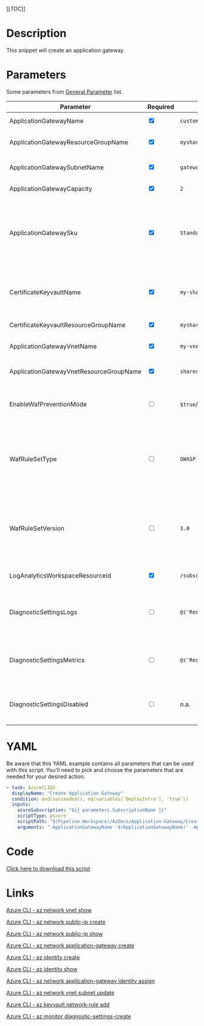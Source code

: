 [[_TOC_]]

# Description

This snippet will create an application gateway.

# Parameters

Some parameters from [General Parameter](/Azure/AzDocs-v1/Scripts) list.

| Parameter                               | Required                        | Example Value                                                                                                                                   | Description                                                                                                                                                                                                   |
| --------------------------------------- | ------------------------------- | ----------------------------------------------------------------------------------------------------------------------------------------------- | ------------------------------------------------------------------------------------------------------------------------------------------------------------------------------------------------------------- |
| ApplicationGatewayName                  | <input type="checkbox" checked> | `customer-appgw-$(Release.EnvironmentName)`                                                                                                     | The name to use for this application gateway                                                                                                                                                                  |
| ApplicationGatewayResourceGroupName     | <input type="checkbox" checked> | `myshared-resourcegroup`                                                                                                                        | The name of the resourcegroup to place this application gateway in.                                                                                                                                           |
| ApplicationGatewaySubnetName            | <input type="checkbox" checked> | `gateway-subnet`                                                                                                                                | The subnet where you want to place this Application Gateway in.                                                                                                                                               |
| ApplicationGatewayCapacity              | <input type="checkbox" checked> | `2`                                                                                                                                             | The number of instances to use for this appgw                                                                                                                                                                 |
| ApplicationGatewaySku                   | <input type="checkbox" checked> | `Standard_v2`                                                                                                                                   | The SKU name for the AppGw. Advised value: Standard_v2. List of accepted values: Standard_Large, Standard_Medium, Standard_Small, Standard_v2, WAF_Large, WAF_Medium, WAF_v2.                                 |
| CertificateKeyvaultName                 | <input type="checkbox" checked> | `my-shared-keyvault`                                                                                                                            | The keyvault where you want to save your SSL certificates to for this AppGw. This is usually 1 tenant-wide shared keyvault dedicated to these SSL certificates.                                               |
| CertificateKeyvaultResourceGroupName    | <input type="checkbox" checked> | `myshared-resourcegroup`                                                                                                                        | The resourcegroup where the keyvault resides in.                                                                                                                                                              |
| ApplicationGatewayVnetName              | <input type="checkbox" checked> | `my-vnet-$(Release.EnvironmentName)`                                                                                                            | The name of the VNET to place your Application Gateway in.                                                                                                                                                    |
| ApplicationGatewayVnetResourceGroupName | <input type="checkbox" checked> | `sharedservices-rg`                                                                                                                             | The ResourceGroup where the VNET for your Application Gateway lives in.                                                                                                                                       |
| EnableWafPreventionMode                 | <input type="checkbox">         | `$true`/`$false`                                                                                                                                | Enable prevention mode for your WAF. NOTE: This parameter is only applicable to application gateways with an SKU type of WAF.                                                                                 |
| WafRuleSetType                          | <input type="checkbox">         | `OWASP`                                                                                                                                         | Choose the WAF RuleSet Type. Get possible values from `az network application-gateway waf-config list-rule-sets`. NOTE: This parameter is only applicable to application gateways with an SKU type of WAF.    |
| WafRuleSetVersion                       | <input type="checkbox">         | `3.0`                                                                                                                                           | Choose the WAF RuleSet Version. Get possible values from `az network application-gateway waf-config list-rule-sets`. NOTE: This parameter is only applicable to application gateways with an SKU type of WAF. |
| LogAnalyticsWorkspaceResourceId         | <input type="checkbox" checked> | `/subscriptions/<subscriptionid>/resourceGroups/<resourcegroup>/providers/Microsoft.OperationalInsights/workspaces/<loganalyticsworkspacename>` | The Log Analytics Workspace the diagnostic setting will be linked to.                                                                                                                                         |
| DiagnosticSettingsLogs                  | <input type="checkbox">         | `@('Requests';'MongoRequests';)`                                                                                                                | If you want to enable a specific set of diagnostic settings for the category 'Logs'. By default, all categories for 'Logs' will be enabled.                                                                   |
| DiagnosticSettingsMetrics               | <input type="checkbox">         | `@('Requests';'MongoRequests';)`                                                                                                                | If you want to enable a specific set of diagnostic settings for the category 'Metrics'. By default, all categories for 'Metrics' will be enabled.                                                             |
| DiagnosticSettingsDisabled              | <input type="checkbox">         | n.a.                                                                                                                                            | If you don't want to enable any diagnostic settings, you can pass this as a switch witout a value(`-DiagnosticsettingsDisabled`).                                                                             |

# YAML

Be aware that this YAML example contains all parameters that can be used with this script. You'll need to pick and choose the parameters that are needed for your desired action.

```yaml
- task: AzureCLI@2
  displayName: "Create Application Gateway"
  condition: and(succeeded(), eq(variables['DeployInfra'], 'true'))
  inputs:
    azureSubscription: "${{ parameters.SubscriptionName }}"
    scriptType: pscore
    scriptPath: "$(Pipeline.Workspace)/AzDocs/Application-Gateway/Create-Application-Gateway.ps1"
    arguments: "-ApplicationGatewayName '$(ApplicationGatewayName)' -ApplicationGatewayResourceGroupName '$(ApplicationGatewayResourceGroupName)' -ApplicationGatewayVnetName '$(ApplicationGatewayVnetName)' -ApplicationGatewayVnetResourceGroupName '$(ApplicationGatewayVnetResourceGroupName)' -ApplicationGatewaySubnetName '$(ApplicationGatewaySubnetName)' -ApplicationGatewayCapacity '$(ApplicationGatewayCapacity)' -ApplicationGatewaySku '$(ApplicationGatewaySku)' -CertificateKeyvaultName '$(CertificateKeyvaultName)' -CertificateKeyvaultResourceGroupName '$(CertificateKeyvaultResourceGroupName)' -LogAnalyticsWorkspaceResourceId '$(LogAnalyticsWorkspaceResourceId)' -DiagnosticSettingsLogs $(DiagnosticSettingsLogs) -DiagnosticSettingsDisabled $(DiagnosticSettingsDisabled)"
```

# Code

[Click here to download this script](../../../../../src/Application-Gateway/Create-Application-Gateway.ps1)

# Links

[Azure CLI - az network vnet show](https://docs.microsoft.com/en-us/cli/azure/network/vnet?view=azure-cli-latest#az_network_vnet_show)

[Azure CLI - az network public-ip create](https://docs.microsoft.com/en-us/cli/azure/network/public-ip?view=azure-cli-latest#az_network_public_ip_create)

[Azure CLI - az network public-ip show](https://docs.microsoft.com/en-us/cli/azure/network/public-ip?view=azure-cli-latest#az_network_public_ip_show)

[Azure CLI - az network application-gateway create](https://docs.microsoft.com/en-us/cli/azure/network/application-gateway?view=azure-cli-latest#az_network_application_gateway_create)

[Azure CLI - az identity create](https://docs.microsoft.com/en-us/cli/azure/identity?view=azure-cli-latest#az_identity_create)

[Azure CLI - az identity show](https://docs.microsoft.com/en-us/cli/azure/identity?view=azure-cli-latest#az_identity_show)

[Azure CLI - az network application-gateway identity assign](https://docs.microsoft.com/en-us/cli/azure/network/application-gateway/identity?view=azure-cli-latest#az_network_application_gateway_identity_assign)

[Azure CLI - az network vnet subnet update](https://docs.microsoft.com/en-us/cli/azure/network/vnet/subnet?view=azure-cli-latest#az_network_vnet_subnet_update)

[Azure CLI - az keyvault network-rule add](https://docs.microsoft.com/en-us/cli/azure/keyvault/network-rule?view=azure-cli-latest#az_keyvault_network_rule_add)

[Azure CLI - az monitor diagnostic-settings-create](https://docs.microsoft.com/nl-nl/cli/azure/monitor/diagnostic-settings?view=azure-cli-latest#az_monitor_diagnostic_settings_create)
